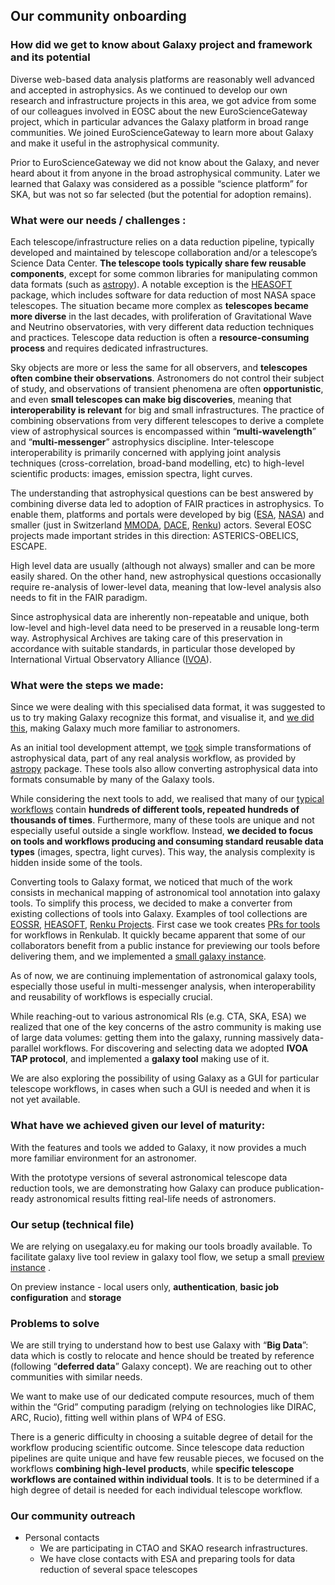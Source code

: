 
## Our community onboarding

### How did we get to know about Galaxy project and framework and its potential

Diverse web-based data analysis platforms are reasonably well advanced and accepted in astrophysics. As we continued to develop our own research and infrastructure projects in this area, we got advice from some of our colleagues involved in EOSC about the new EuroScienceGateway project, which in particular advances the Galaxy platform in broad range communities. We joined EuroScienceGateway to learn more about Galaxy and make it useful in the astrophysical community. 

Prior to EuroScienceGateway we did not know about the Galaxy, and never heard about it from anyone in the broad astrophysical community. Later we learned that Galaxy was considered as a possible “science platform” for SKA, but was not so far selected (but the potential for adoption remains). 


### What were our needs / challenges :


Each telescope/infrastructure relies on a data reduction pipeline, typically developed and maintained by telescope collaboration and/or a telescope’s Science Data Center. **The telescope tools typically share few reusable components**, except for some common libraries for manipulating common data formats  (such as [astropy](https://github.com/astropy/astropy)). A notable exception is the [HEASOFT](https://heasarc.gsfc.nasa.gov/lheasoft/) package, which includes software for data reduction of most NASA space telescopes. The situation became more complex as **telescopes became more diverse** in the last decades, with proliferation of Gravitational Wave and Neutrino observatories, with very different data reduction techniques and practices. Telescope data reduction is often a **resource-consuming process** and requires dedicated infrastructures.  

Sky objects are more or less the same for all observers, and **telescopes often combine their observations**. Astronomers do not control their subject of study, and observations of transient phenomena are often **opportunistic**, and even **small telescopes can make big discoveries**, meaning that **interoperability is relevant** for big and small infrastructures. The practice of combining observations from very different telescopes to derive a complete view of astrophysical sources is encompassed within “**multi-wavelength**” and “**multi-messenger**” astrophysics discipline. Inter-telescope interoperability is primarily concerned with applying joint analysis techniques (cross-correlation, broad-band modelling, etc) to high-level scientific products: images, emission spectra, light curves.

The understanding that astrophysical questions can be best answered by combining diverse data led to adoption of FAIR practices in astrophysics. To enable them, platforms and portals were developed by big ([ESA](https://datalabs.esa.int/), [NASA](https://heasarc.gsfc.nasa.gov/)) and smaller (just in Switzerland [MMODA](https://www.astro.unige.ch/mmoda/), [DACE](https://dace.unige.ch/), [Renku](https://renkulab.io/)) actors.  Several EOSC projects made important strides in this direction: ASTERICS-OBELICS, ESCAPE.

High level data are usually (although not always) smaller and can be more easily shared. On the other hand, new astrophysical questions occasionally require re-analysis of lower-level data, meaning that low-level analysis also needs to fit in the FAIR paradigm.

Since astrophysical data are inherently non-repeatable and unique, both low-level and high-level data need to be preserved in a reusable long-term way. Astrophysical Archives are taking care of this preservation in accordance with suitable standards, in particular those developed by International Virtual Observatory Alliance ([IVOA](https://www.ivoa.net/)).

### What were the steps we made:

Since we were dealing with this specialised data format, it was suggested to us to try making Galaxy recognize this format, and visualise it, and [we did this](https://github.com/usegalaxy-eu/galaxy/issues/194), making Galaxy much more familiar to astronomers.

As an initial tool development attempt, we [took](https://github.com/esg-epfl-apc/tools-astro/tree/main/tools/astropytools) simple transformations of astrophysical data, part of any real analysis workflow, as provided by [astropy](https://github.com/astropy/astropy) package. These tools also allow converting astrophysical data into formats consumable by many of the Galaxy tools. 


While considering the next tools to add, we realised that many of our [typical workflows](https://doi.org/10.48550/arXiv.2002.12895) contain **hundreds of different tools, repeated hundreds of thousands of times**. Furthermore, many of these tools are unique and not especially useful outside a single workflow. Instead, **we decided to focus on tools and workflows producing and consuming standard reusable data types** (images, spectra, light curves). This way, the analysis complexity is hidden inside some of the tools.

Converting tools to Galaxy format, we noticed that much of the work consists in mechanical mapping of astronomical tool annotation into galaxy tools. To simplify this process, we decided to make a converter from existing collections of tools into Galaxy. Examples of tool collections are  [EOSSR](https://pypi.org/project/eossr/), [HEASOFT](https://heasarc.gsfc.nasa.gov/lheasoft/), [Renku Projects](https://gitlab.renkulab.io/astronomy/mmoda). First case we took creates [PRs for tools](https://github.com/esg-epfl-apc/tools-astro/pulls) for workflows in Renkulab. It quickly became apparent that some of our collaborators benefit from a public instance for previewing our tools before delivering them, and we implemented a [small galaxy instance](https://galaxy.odahub.fr/).

As of now, we are continuing implementation of astronomical galaxy tools, especially those useful in multi-messenger analysis, when interoperability and reusability of workflows is especially crucial.

While reaching-out to various astronomical RIs (e.g. CTA, SKA, ESA) we realized that one of the key concerns of the astro community is making use of large data volumes: getting them into the galaxy, running massively data-parallel workflows. For discovering and selecting data we adopted **IVOA TAP protocol**, and implemented a **galaxy tool** making use of it. 

We are also exploring the possibility of using Galaxy as a GUI for particular telescope workflows, in cases when such a GUI is needed and when it is not yet available.

### What have we achieved given our level of maturity:

With the features and tools we added to Galaxy, it now provides a much more familiar environment for an astronomer.

With the prototype versions of several astronomical telescope data reduction tools, we are demonstrating how Galaxy can produce publication-ready astronomical results fitting real-life needs of astronomers.

### Our setup (technical file)

We are relying on usegalaxy.eu for making our tools broadly available.
To facilitate galaxy live tool review in galaxy tool flow, we setup a small [preview instance](https://galaxy.odahub.fr/) .

On preview instance - local users only, **authentication**, **basic job configuration** and 
**storage**


### Problems to solve

We are still trying to understand how to best use Galaxy with “**Big Data**”: data which is costly to relocate and hence should be treated by reference (following “**deferred data**” Galaxy concept). We are reaching out to other communities with similar needs.

We want to make use of our dedicated compute resources, much of them within the “Grid” computing paradigm (relying on technologies like DIRAC, ARC, Rucio), fitting well within plans of WP4 of ESG.

There is a generic difficulty in choosing a suitable degree of detail for the workflow producing scientific outcome. Since telescope data reduction pipelines are quite unique and have few reusable pieces, we focused on the workflows **combining high-level products**, while **specific telescope workflows are contained within individual tools**. It is to be determined if a high degree of detail is needed for each individual telescope workflow.

### Our community outreach

- Personal contacts
    - We are participating in CTAO and SKAO research infrastructures.
    - We have close contacts with ESA and preparing tools for data reduction of several space telescopes


